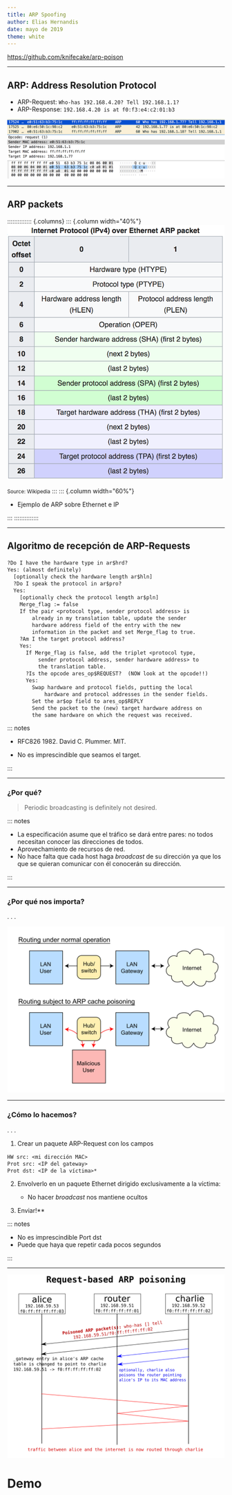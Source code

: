 ```yaml
---
title: ARP Spoofing
author: Elias Hernandis
date: mayo de 2019
theme: white
---
```


[https://github.com/knifecake/arp-poison ](https://github.com/knifecake/arp-poison)

----------------------------------

## ARP: Address Resolution Protocol

- ARP-Request: `Who-has 192.168.4.20? Tell 192.168.1.1?`
- ARP-Response: `192.168.4.20 is at f0:f3:e4:c2:01:b3`

![](arp-flow.png)

-------------------------------

## ARP packets

:::::::::::::: {.columns}
::: {.column width="40%"}
![](arp-packet.png)

<small>Source: Wikipedia</small>
:::
::: {.column width="60%"}

- Ejemplo de ARP sobre Ethernet e IP

:::
::::::::::::::

--------------------------------

## Algoritmo de recepción de ARP-Requests

```
?Do I have the hardware type in ar$hrd?
Yes: (almost definitely)
  [optionally check the hardware length ar$hln]
  ?Do I speak the protocol in ar$pro?
  Yes:
    [optionally check the protocol length ar$pln]
    Merge_flag := false
    If the pair <protocol type, sender protocol address> is
        already in my translation table, update the sender
        hardware address field of the entry with the new
        information in the packet and set Merge_flag to true.
    ?Am I the target protocol address?
    Yes:
      If Merge_flag is false, add the triplet <protocol type,
          sender protocol address, sender hardware address> to
          the translation table.
      ?Is the opcode ares_op$REQUEST?  (NOW look at the opcode!!)
      Yes:
        Swap hardware and protocol fields, putting the local
            hardware and protocol addresses in the sender fields.
        Set the ar$op field to ares_op$REPLY
        Send the packet to the (new) target hardware address on
        the same hardware on which the request was received.
```

::: notes

- RFC826 1982. David C. Plummer. MIT.


- No es imprescindible que seamos el target.

:::


-----------------------------------------------------


### ¿Por qué?

> Periodic broadcasting is definitely not desired.

::: notes

- La especificación asume que el tráfico se dará entre pares: no todos
  necesitan conocer las direcciones de todos.
- Aprovechamiento de recursos de red.
- No hace falta que cada host haga *broadcast* de su dirección ya que los que
  se quieran comunicar con él conocerán su dirección.

:::

------------------------------------------------------

### ¿Por qué nos importa?

. . .


![Source: 0x55534C, Wikipedia](mitm-attack.png)


------------------------------------------------------

### ¿Cómo lo hacemos?
. . .

1. Crear un paquete ARP-Request con los campos

```
HW src: <mi dirección MAC>
Prot src: <IP del gateway>
Prot dst: <IP de la víctima>*
```

2. Envolverlo en un paquete Ethernet dirigido exclusivamente a la víctima:
   - No hacer *broadcast* nos mantiene ocultos

3. Enviar!**


::: notes

 - No es imprescindible Port dst
 - Puede que haya que repetir cada pocos segundos

:::

----------------------------------------------------------

![](req_attack.png)

# Demo
